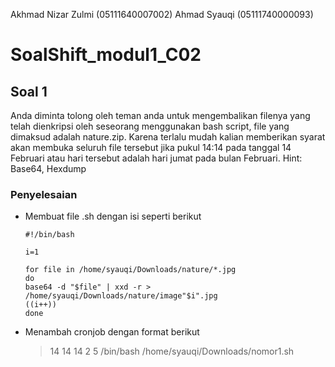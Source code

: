 Akhmad Nizar Zulmi (05111640007002)
Ahmad Syauqi (05111740000093)

# SoalShift_modul1_C02

## Soal 1
Anda diminta tolong oleh teman anda untuk mengembalikan filenya yang telah
dienkripsi oleh seseorang menggunakan bash script, file yang dimaksud adalah
nature.zip. Karena terlalu mudah kalian memberikan syarat akan membuka seluruh
file tersebut jika pukul 14:14 pada tanggal 14 Februari atau hari tersebut adalah hari
jumat pada bulan Februari.
Hint: Base64, Hexdump

### Penyelesaian
- Membuat file .sh dengan isi seperti berikut
  ```
  #!/bin/bash
  
  i=1
  
  for file in /home/syauqi/Downloads/nature/*.jpg
  do
  base64 -d "$file" | xxd -r > /home/syauqi/Downloads/nature/image"$i".jpg
  ((i++))
  done
  ```

- Menambah cronjob dengan format berikut
  > 14 14 14 2 5 /bin/bash /home/syauqi/Downloads/nomor1.sh
